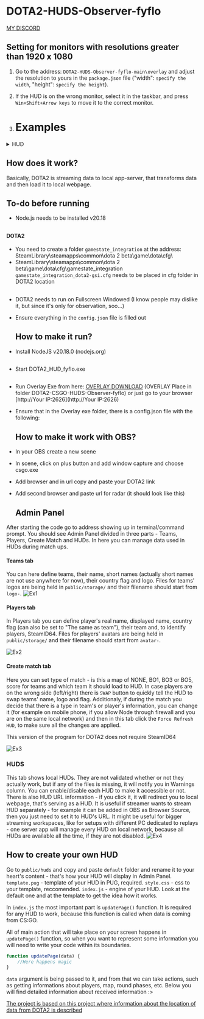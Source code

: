 # DOTA2-HUDS-Observer-fyflo

[MY DISCORD](https://discord.gg/a2whmHmv)

## Setting for monitors with resolutions greater than 1920 x 1080
1. Go to the address: `DOTA2-HUDS-Observer-fyflo-main\overlay` and adjust the resolution to yours in the `package.json` file ("width": `specify the width`, "height": `specify the height`).
2. If the HUD is on the wrong monitor, select it in the taskbar, and press `Win+Shift+Arrow keys` to move it to the correct monitor.

3. # Examples
<details><summary>HUD</summary>
	
![Ex1](https://i.imgur.com/NWGLDSB.jpeg)

</details>

## How does it work?

Basically, DOTA2 is streaming data to local app-server, that transforms data and then load it to local webpage.

## To-do before running

- Node.js needs to be installed v20.18
##
#### DOTA2
- You need to create a folder `gamestate_integration` at the address: SteamLibrary\steamapps\common\dota 2 beta\game\dota\cfg\ 
- SteamLibrary\steamapps\common\dota 2 beta\game\dota\cfg\gamestate_integration `gamestate_integration_dota2-gsi.cfg` needs to be placed in cfg folder in DOTA2 location

##
- DOTA2 needs to run on Fullscreen Windowed (I know people may dislike it, but since it's only for observation, soo...)
- Ensure everything in the `config.json` file is filled out

  ## How to make it run?

- Install NodeJS v20.18.0 (nodejs.org)
##
- Start DOTA2_HUD_fyflo.exe
##
- Run Overlay Exe from here: [OVERLAY DOWNLOAD](https://drive.google.com/file/d/1rqCMiZAmfJkEwtPSEFhkoDCm2SI1dRJA/view?usp=sharing) (OVERLAY Place in folder DOTA2-CSGO-HUDS-Observer-fyflo) or just go to your browser [http://Your IP:2626](http://Your IP:2626)
- Ensure that in the Overlay exe folder, there is a config.json file with the following:

  ## How to make it work with OBS?
- In your OBS create a new scene
- In scene, click on plus button and add window capture and choose csgo.exe
- Add browser and in url copy and paste your DOTA2 link
- Add second browser and paste url for radar (it should look like this)

  ## Admin Panel

After starting the code go to address showing up in terminal/command prompt. You should see Admin Panel divided in three parts - Teams, Players, Create Match and HUDs. In here you can manage data used in HUDs during match ups.

#### Teams tab

You can here define teams, their name, short names (actually short names are not use anywhere for now), their country flag and logo. Files for teams' logos are being held in `public/storage/` and their filename should start from `logo-`.
![Ex1](https://i.imgur.com/7HPOrB0.png)

#### Players tab

In Players tab you can define player's real name, displayed name, country flag (can also be set to "The same as team"), their team and, to identify players, SteamID64. Files for players' avatars are being held in `public/storage/` and their filename should start from `avatar-`.

![Ex2](https://i.imgur.com/tiDnUPj.png)

#### Create match tab

Here you can set type of match - is this a map of NONE, BO1, BO3 or BO5, score for teams and which team it should load to HUD. In case players are on the wrong side (left/right) there is `SWAP` button to quickly tell the HUD to swap teams' name, logo and flag.
Additionaly, if during the match you decide that there is a type in team's or player's information, you can change it (for example on mobile phone, if you allow Node through firewall and you are on the same local network) and then in this tab click the `Force Refresh HUD`, to make sure all the changes are applied.

This version of the program for DOTA2 does not require SteamID64

![Ex3](https://i.imgur.com/61l8zd7.png)

### HUDS

This tab shows local HUDs. They are not validated whether or not they actually work, but if any of the files is missing, it will notify you in Warnings column.
You can enable/disable each HUD to make it accessible or not. There is also HUD URL information - if you click it, it will redirect you to local webpage, that's serving as a HUD. It is useful if streamer wants to stream HUD separately - for example it can be added in OBS as Browser Source, then you just need to set it to HUD's URL.
It might be useful for bigger streaming workspaces, like for setups with different PC dedicated to replays - one server app will manage every HUD on local network, because all HUDs are available all the time, if they are not disabled.
![Ex4](https://i.imgur.com/HbdH4Ia.png)

## How to create your own HUD
Go to `public/huds` and copy and paste `default` folder and rename it to your heart's content - that's how your HUD will display in Admin Panel.
`template.pug` - template of your HUD in PUG, required.
`style.css` - css to your template, reccomended.
`index.js` - engine of your HUD. Look at the default one and at the template to get the idea how it works.

In `index.js` the most important part is `updatePage()` function. It is required for any HUD to work, because this function is called when data is coming from CS:GO. 

All of main action that will take place on your screen happens in `updatePage()` function, so when you want to represent some information you will need to write your code within its boundaries.
```javascript
function updatePage(data) {
	//Here happens magic
}
```
`data` argument is being passed to it, and from that we can take actions, such as getting informations about players, map, round phases, etc. Below you will find detailed information about received information :>


[The project is based on this project where information about the location of data from DOTA2 is described](https://github.com/antonpup/Dota2GSI)
